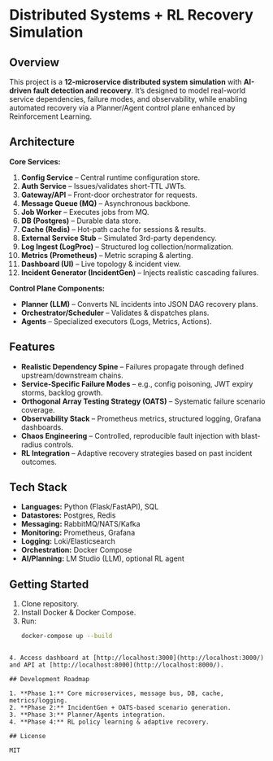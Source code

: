 # Distributed Systems + RL Recovery Simulation

## Overview
This project is a **12-microservice distributed system simulation** with **AI-driven fault detection and recovery**. It’s designed to model real-world service dependencies, failure modes, and observability, while enabling automated recovery via a Planner/Agent control plane enhanced by Reinforcement Learning.

## Architecture
**Core Services:**
1. **Config Service** – Central runtime configuration store.
2. **Auth Service** – Issues/validates short-TTL JWTs.
3. **Gateway/API** – Front-door orchestrator for requests.
4. **Message Queue (MQ)** – Asynchronous backbone.
5. **Job Worker** – Executes jobs from MQ.
6. **DB (Postgres)** – Durable data store.
7. **Cache (Redis)** – Hot-path cache for sessions & results.
8. **External Service Stub** – Simulated 3rd-party dependency.
9. **Log Ingest (LogProc)** – Structured log collection/normalization.
10. **Metrics (Prometheus)** – Metric scraping & alerting.
11. **Dashboard (UI)** – Live topology & incident view.
12. **Incident Generator (IncidentGen)** – Injects realistic cascading failures.

**Control Plane Components:**
- **Planner (LLM)** – Converts NL incidents into JSON DAG recovery plans.
- **Orchestrator/Scheduler** – Validates & dispatches plans.
- **Agents** – Specialized executors (Logs, Metrics, Actions).

## Features
- **Realistic Dependency Spine** – Failures propagate through defined upstream/downstream chains.
- **Service-Specific Failure Modes** – e.g., config poisoning, JWT expiry storms, backlog growth.
- **Orthogonal Array Testing Strategy (OATS)** – Systematic failure scenario coverage.
- **Observability Stack** – Prometheus metrics, structured logging, Grafana dashboards.
- **Chaos Engineering** – Controlled, reproducible fault injection with blast-radius controls.
- **RL Integration** – Adaptive recovery strategies based on past incident outcomes.

## Tech Stack
- **Languages:** Python (Flask/FastAPI), SQL
- **Datastores:** Postgres, Redis
- **Messaging:** RabbitMQ/NATS/Kafka
- **Monitoring:** Prometheus, Grafana
- **Logging:** Loki/Elasticsearch
- **Orchestration:** Docker Compose
- **AI/Planning:** LM Studio (LLM), optional RL agent

## Getting Started
1. Clone repository.
2. Install Docker & Docker Compose.
3. Run:
   ```bash
   docker-compose up --build

````

4. Access dashboard at [http://localhost:3000](http://localhost:3000/) and API at [http://localhost:8000](http://localhost:8000/).

## Development Roadmap

1. **Phase 1:** Core microservices, message bus, DB, cache, metrics/logging.
2. **Phase 2:** IncidentGen + OATS-based scenario generation.
3. **Phase 3:** Planner/Agents integration.
4. **Phase 4:** RL policy learning & adaptive recovery.

## License

MIT
